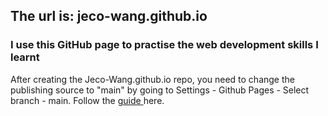 ## The url is: jeco-wang.github.io
### I use this GitHub page to practise the web development skills I learnt

<p> After creating the Jeco-Wang.github.io repo, you need to change the publishing source to "main" by going to Settings - Github Pages - Select branch - main. Follow the <a href="https://docs.github.com/en/free-pro-team@latest/github/working-with-github-pages/configuring-a-publishing-source-for-your-github-pages-site#choosing-a-publishing-source" target="_blank">guide
</a> here.</p>

